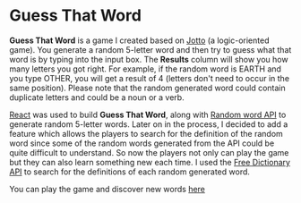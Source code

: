 # Guess That Word
**Guess That Word** is a game I created based on [Jotto](https://en.wikipedia.org/wiki/Jotto) (a logic-oriented game). You generate a random 5-letter word and then try to guess what that word is by typing into the input box.
The **Results** column will show you how many letters you got right. For example, if the random word is EARTH and you type OTHER, you will get a result of 4 (letters don't need to occur in the same position).
Please note that the random generated word could contain duplicate letters and could be a noun or a verb.

[React](https://reactjs.org/) was used to build **Guess That Word**, along with [Random word API](http://random-word-api.herokuapp.com/home) to generate random 5-letter words. Later on in the process, I decided to add a feature which allows the players to search for the definition of the random word since some of the random words generated from the API could be quite difficult to understand. So now the players not only can play the game but they can also learn something new each time. I used the [Free Dictionary API](https://dictionaryapi.dev/) to search for the definitions of each random generated word. 

You can play the game and discover new words [here](https://khanhlam333.github.io/guess-that-word/)
